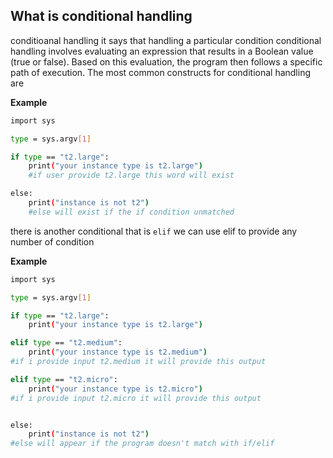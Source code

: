 ## What is conditional handling
conditioanal handling it says that handling a particular condition
conditional handling involves evaluating an expression that results in a Boolean value (true or false). Based on this evaluation, the program then follows a specific path of execution. The most common constructs for conditional handling are

**Example**
```bash
import sys

type = sys.argv[1]

if type == "t2.large":
    print("your instance type is t2.large")  
    #if user provide t2.large this word will exist 

else:
    print("instance is not t2")
    #else will exist if the if condition unmatched
```

there is another conditional that is ``elif`` we can use elif to provide any number of condition

**Example**
```bash
import sys

type = sys.argv[1]

if type == "t2.large":
    print("your instance type is t2.large")

elif type == "t2.medium":
    print("your instance type is t2.medium")
#if i provide input t2.medium it will provide this output

elif type == "t2.micro":
    print("your instance type is t2.micro")
#if i provide input t2.micro it will provide this output


else:
    print("instance is not t2")
#else will appear if the program doesn't match with if/elif
```

